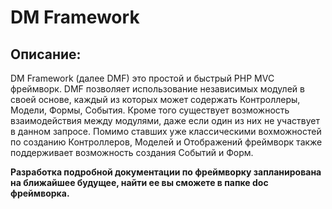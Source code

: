 DM Framework
============

Описание:
---------
DM Framework (далее DMF) это простой и быстрый PHP MVC фреймворк.
DMF позволяет использование независимых модулей в своей основе, каждый из которых может содержать Контроллеры, Модели, Формы, События.
Кроме того существует возможность взаимодействия между модулями, даже если один из них не участвует в данном запросе.
Помимо ставших уже классическими вохможностей по созданию Контроллеров, Моделей и Отображений фреймворк также поддерживает возможность создания Событий и Форм.

**Разработка подробной документации по фреймворку запланирована на ближайшее будущее, найти ее вы сможете в папке doc фреймворка.**